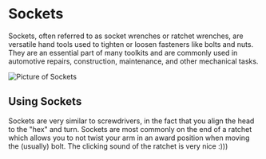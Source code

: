 # Sockets
Sockets, often referred to as socket wrenches or ratchet wrenches, are versatile hand tools used to tighten or loosen fasteners like bolts and nuts. They are an essential part of many toolkits and are commonly used in automotive repairs, construction, maintenance, and other mechanical tasks.

![Picture of Sockets](https://cdn.discordapp.com/attachments/898001388288741426/1146643509525360690/tools-kit.png)

## Using Sockets

Sockets are very similar to screwdrivers, in the fact that you align the head to the "hex" and turn. Sockets are most commonly on the end of a ratchet which allows you to not twist your arm in an award position when moving the (usually) bolt. The clicking sound of the ratchet is very nice :)))
